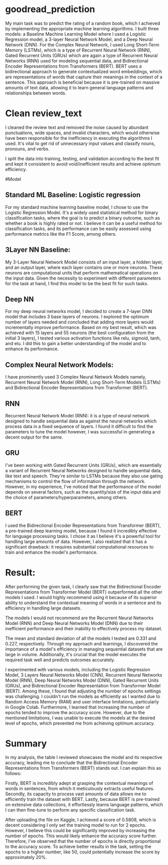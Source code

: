 # goodread_prediction
My main task was to predict the rating of a random book, which I achieved by implementing the appropriate machine learning algorithms. I built three models: a Baseline Machine Learning Model where I used a Logistic Regression model, a 3-layer Neural Network Model, and a Deep Neural Network (DNN). For the Complex Neural Network, I used Long Short-Term Memory (LSTMs), which is a type of Recurrent Neural Network (RNN), Gated Recurrent Units (GRUs) which are again a type of Recurrent Neural Networks (RNN) used for modeling sequential data, and Bidirectional Encoder Representations from Transformers (BERT). BERT uses a bidirectional approach to generate contextualized word embeddings, which are representations of words that capture their meanings in the context of a sentence. This approach is beneficial because it is pre-trained on massive amounts of text data, allowing it to learn general language patterns and relationships between words.

# Clean review_text

I cleaned the review text and removed the noise caused by abundant punctuations, wide spaces, and invalid characters, which would otherwise have been responsible for the inefficiency in executing the algorithms I used. It's vital to get rid of unnecessary input values and classify nouns, pronouns, and verbs.

I split the data into training, testing, and validation according to the best fit and kept it consistent to avoid void/inefficient results and achieve optimum efficiency.

#Model

## Standard ML Baseline: Logistic regression

For my standard machine learning baseline model, I chose to use the Logistic Regression Model. It's a widely used statistical method for binary classification tasks, where the goal is to predict a binary outcome, such as whether a book is highly rated or not. I believe it can be a useful method for classification tasks, and its performance can be easily assessed using performance metrics like the F1 Score, among others.

## 3Layer NN Baseline:

My 3-Layer Neural Network Model consists of an input layer, a hidden layer, and an output layer, where each layer contains one or more neurons. These neurons are computational units that perform mathematical operations on the input data. Given the necessity to experiment with different parameters for the task at hand, I find this model to be the best fit for such tasks.

## Deep NN

For my deep neural networks model, I decided to create a 7-layer DNN model that includes 3 base layers of neurons. I explored the optimum number of layers needed and concluded that adding more layers would incrementally improve performance. Based on my best result, which was achieved with 15 layers and 55 neurons (the best configuration from the initial 3 layers), I tested various activation functions like relu, sigmoid, tanh, and elu. I did this to gain a better understanding of the model and to enhance its performance.

## Complex Neural Network Models:

I have prominently used 3 Complex Neural Network Models namely, Recurrent Neural Network Model (RNN), Long Short-Term Models (LSTMs) and Bidirectional Encoder Representations from Transformer (BERT).

## RNN

Recurrent Neural Network Model (RNN): it is a type of neural network designed to handle sequential data as against the neural networks which process data in a fixed sequence of layers. I found it difficult to find the parameters to tune the model however, I was successful in generating a decent output for the same.

## GRU

I've been working with Gated Recurrent Units (GRUs), which are essentially a variant of Recurrent Neural Networks designed to handle sequential data, like text and speech. They're similar to LSTMs because they also use gating mechanisms to control the flow of information through the network. However, in my experience, I've noticed that the performance of the model depends on several factors, such as the quantity/size of the input data and the choice of parameters/hyperparameters, among others.

## BERT

I used the Bidirectional Encoder Representations from Transformer (BERT), a pre-trained deep learning model, because I found it incredibly effective for language processing tasks. I chose it as I believe it's a powerful tool for handling large amounts of data. However, I also realized that it has a significant drawback: it requires substantial computational resources to train and enhance the model's performance.

# Result:

After performing the given task, I clearly saw that the Bidirectional Encoder Representations from Transformer Model (BERT) outperformed all the other models I used. I would highly recommend using it because of its superior ability to understand the contextual meaning of words in a sentence and its efficiency in handling large datasets.

The models I would not recommend are the Recurrent Neural Networks Model (RNN) and Deep Neural Networks Model (DNN) due to their inefficient performance and their inability to effectively process my dataset.

The mean and standard deviation of all the models I tested are 0.331 and 0.227, respectively. Through my approach and learnings, I discovered the importance of a model's efficiency in managing sequential datasets that are large in volume. Additionally, it's crucial that the model executes the required task well and predicts outcomes accurately.

I experimented with various models, including the Logistic Regression Model, 3 Layers Neural Networks Model (CNN), Recurrent Neural Networks Model (RNN), Deep Neural Networks Model (DNN), Gated Recurrent Units (GRUs), and Bidirectional Encoder Representation from Transformer Model (BERT). Among these, I found that adjusting the number of epochs settings was challenging. I couldn't run the models as efficiently as I wanted due to Random Access Memory (RAM) and user interface limitations, particularly in Google Colab. Furthermore, I learned that increasing the number of epochs tended to improve the accuracy score. However, due to the mentioned limitations, I was unable to execute the models at the desired level of epochs, which prevented me from achieving optimum accuracy.

# Summary

In my analysis, the table I reviewed showcases the model and its respective accuracy, leading me to conclude that the Bidirectional Encoder Representations from Transformers (BERT) stands out. I can explain this as follows:

Firstly, BERT is incredibly adept at grasping the contextual meanings of words in sentences, from which it meticulously extracts useful features. Secondly, its capacity to process vast amounts of data allows me to efficiently train the dataset with BERT. Lastly, because BERT is pre-trained on extensive data collections, it effortlessly learns language patterns, which I can then fine-tune to perform any specific classification task.

After uploading the file on Kaggle, I achieved a score of 0.5808, which is decent considering I only set the training model to run for 2 epochs. However, I believe this could be significantly improved by increasing the number of epochs. This would likely enhance the accuracy score further. Therefore, I've observed that the number of epochs is directly proportional to the accuracy score. To achieve better results in the task, setting the epochs to a higher number, like 50, could potentially increase the score by approximately 20%.
